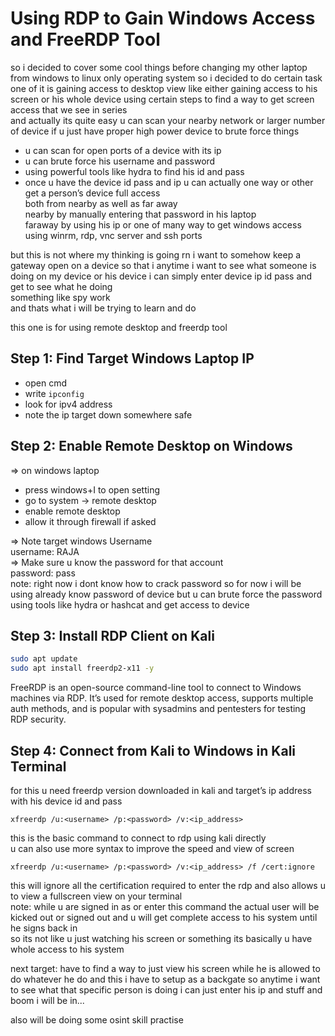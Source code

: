 # Using RDP to Gain Windows Access and FreeRDP Tool

so i decided to cover some cool things before changing my other laptop from windows to linux only operating system so i decided to do certain task one of it is gaining access to desktop view like either gaining access to his screen or his whole device using certain steps to find a way to get screen access that we see in series  
and actually its quite easy u can scan your nearby network or larger number of device if u just have proper high power device to brute force things  

- u can scan for open ports of a device with its ip  
- u can brute force his username and password  
- using powerful tools like hydra to find his id and pass  
- once u have the device id pass and ip u can actually one way or other get a person’s device full access  
both from nearby as well as far away  
nearby by manually entering that password in his laptop  
faraway by using his ip or one of many way to get windows access using winrm, rdp, vnc server and ssh ports  

but this is not where my thinking is going rn i want to somehow keep a gateway open on a device so that i anytime i want to see what someone is doing on my device or his device i can simply enter device ip id pass and get to see what he doing  
something like spy work  
and thats what i will be trying to learn and do  

this one is for using remote desktop and freerdp tool  

## Step 1: Find Target Windows Laptop IP

- open cmd  
- write `ipconfig`  
- look for ipv4 address  
- note the ip target down somewhere safe  

## Step 2: Enable Remote Desktop on Windows

=> on windows laptop  
- press windows+I to open setting  
- go to system -> remote desktop  
- enable remote desktop  
- allow it through firewall if asked  

=> Note target windows Username  
  username: RAJA  
=> Make sure u know the password for that account  
  password: pass  
  note: right now i dont know how to crack password so for now i will be using already know password of device but u can brute force the password using tools like hydra or hashcat and get access to device  

## Step 3: Install RDP Client on Kali

```bash
sudo apt update
sudo apt install freerdp2-x11 -y
```

FreeRDP is an open-source command-line tool to connect to Windows machines via RDP. It’s used for remote desktop access, supports multiple auth methods, and is popular with sysadmins and pentesters for testing RDP security.

## Step 4: Connect from Kali to Windows in Kali Terminal

for this u need freerdp version downloaded in kali and target’s ip address with his device id and pass

```
xfreerdp /u:<username> /p:<password> /v:<ip_address>
```

this is the basic command to connect to rdp using kali directly  
u can also use more syntax to improve the speed and view of screen  

```
xfreerdp /u:<username> /p:<password> /v:<ip_address> /f /cert:ignore
```

this will ignore all the certification required to enter the rdp and also allows u to view a fullscreen view on your terminal  
note: while u are signed in as or enter this command the actual user will be kicked out or signed out and u will get complete access to his system until he signs back in  
so its not like u just watching his screen or something its basically u have whole access to his system  

next target: have to find a way to just view his screen while he is allowed to do whatever he do and this i have to setup as a backgate so anytime i want to see what that specific person is doing i can just enter his ip and stuff and boom i will be in...

also will be doing some osint skill practise 
